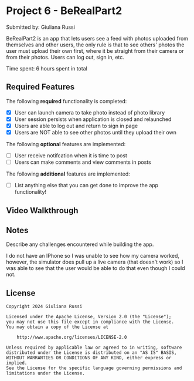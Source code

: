 # Project 6 - BeRealPart2

Submitted by: Giuliana Russi

BeRealPart2 is an app that lets users see a feed with photos uploaded from themselves and other users, the only rule is that to see others' photos the user must upload their own first, where it be straight from their camera or from their photos. Users can log out, sign in, etc.

Time spent: 6 hours spent in total

## Required Features

The following **required** functionality is completed:

- [X] User can launch camera to take photo instead of photo library
- [X] User session persists when application is closed and relaunched
- [X] Users are able to log out and return to sign in page
- [X] Users are NOT able to see other photos until they upload their own	
 
The following **optional** features are implemented:

- [ ] User receive notifcation when it is time to post
- [ ] Users can make comments and view comments in posts	

The following **additional** features are implemented:

- [ ] List anything else that you can get done to improve the app functionality!

## Video Walkthrough


## Notes

Describe any challenges encountered while building the app.

I do not have an IPhone so I was unable to see how my camera worked, however, the simulator does pull up a live camera (that doesn't work) so I was able to see that the user would be able to do that even though I could not.

## License

    Copyright 2024 Giuliana Russi

    Licensed under the Apache License, Version 2.0 (the "License");
    you may not use this file except in compliance with the License.
    You may obtain a copy of the License at

        http://www.apache.org/licenses/LICENSE-2.0

    Unless required by applicable law or agreed to in writing, software
    distributed under the License is distributed on an "AS IS" BASIS,
    WITHOUT WARRANTIES OR CONDITIONS OF ANY KIND, either express or implied.
    See the License for the specific language governing permissions and
    limitations under the License.
